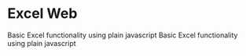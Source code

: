 # Excel Web

Basic Excel functionality using plain javascript
Basic Excel functionality using plain javascript